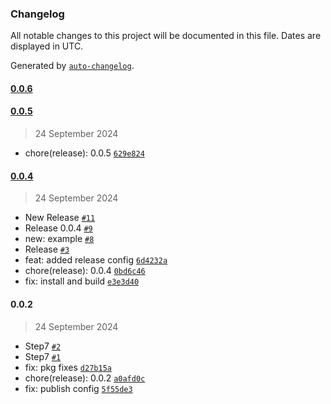 ### Changelog

All notable changes to this project will be documented in this file. Dates are displayed in UTC.

Generated by [`auto-changelog`](https://github.com/CookPete/auto-changelog).

#### [0.0.6](https://github.com/nicolas-camacho/awesome-numbers/compare/0.0.5...0.0.6)

#### [0.0.5](https://github.com/nicolas-camacho/awesome-numbers/compare/0.0.4...0.0.5)

> 24 September 2024

- chore(release): 0.0.5 [`629e824`](https://github.com/nicolas-camacho/awesome-numbers/commit/629e82479235923cbf67f63143d93c625f9ad3b7)

#### [0.0.4](https://github.com/nicolas-camacho/awesome-numbers/compare/0.0.2...0.0.4)

> 24 September 2024

- New Release [`#11`](https://github.com/nicolas-camacho/awesome-numbers/pull/11)
- Release 0.0.4 [`#9`](https://github.com/nicolas-camacho/awesome-numbers/pull/9)
- new: example [`#8`](https://github.com/nicolas-camacho/awesome-numbers/pull/8)
- Release [`#3`](https://github.com/nicolas-camacho/awesome-numbers/pull/3)
- feat: added release config [`6d4232a`](https://github.com/nicolas-camacho/awesome-numbers/commit/6d4232ae78674352af357700273490d453536363)
- chore(release): 0.0.4 [`0bd6c46`](https://github.com/nicolas-camacho/awesome-numbers/commit/0bd6c46c72380add4fe1d3f432deba51ed2219bb)
- fix: install and build [`e3e3d40`](https://github.com/nicolas-camacho/awesome-numbers/commit/e3e3d404ef39b76bf16b478bf7b41a7c0c70cf9a)

#### 0.0.2

> 24 September 2024

- Step7 [`#2`](https://github.com/nicolas-camacho/awesome-numbers/pull/2)
- Step7 [`#1`](https://github.com/nicolas-camacho/awesome-numbers/pull/1)
- fix: pkg fixes [`d27b15a`](https://github.com/nicolas-camacho/awesome-numbers/commit/d27b15a3cac7c7b728b58479e406f36c30a59397)
- chore(release): 0.0.2 [`a0afd0c`](https://github.com/nicolas-camacho/awesome-numbers/commit/a0afd0c56ea463f59362f1ab39b3430b1dfafbc6)
- fix: publish config [`5f55de3`](https://github.com/nicolas-camacho/awesome-numbers/commit/5f55de39f6a32cab67e45da04dc6bea15e229264)
